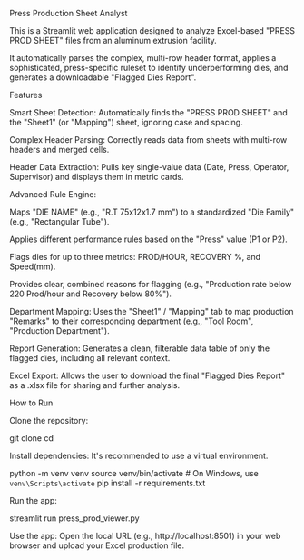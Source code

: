 Press Production Sheet Analyst

This is a Streamlit web application designed to analyze Excel-based "PRESS PROD SHEET" files from an aluminum extrusion facility.

It automatically parses the complex, multi-row header format, applies a sophisticated, press-specific ruleset to identify underperforming dies, and generates a downloadable "Flagged Dies Report".

Features

Smart Sheet Detection: Automatically finds the "PRESS PROD SHEET" and the "Sheet1" (or "Mapping") sheet, ignoring case and spacing.

Complex Header Parsing: Correctly reads data from sheets with multi-row headers and merged cells.

Header Data Extraction: Pulls key single-value data (Date, Press, Operator, Supervisor) and displays them in metric cards.

Advanced Rule Engine:

Maps "DIE NAME" (e.g., "R.T 75x12x1.7 mm") to a standardized "Die Family" (e.g., "Rectangular Tube").

Applies different performance rules based on the "Press" value (P1 or P2).

Flags dies for up to three metrics: PROD/HOUR, RECOVERY %, and Speed(mm).

Provides clear, combined reasons for flagging (e.g., "Production rate below 220 Prod/hour and Recovery below 80%").

Department Mapping: Uses the "Sheet1" / "Mapping" tab to map production "Remarks" to their corresponding department (e.g., "Tool Room", "Production Department").

Report Generation: Generates a clean, filterable data table of only the flagged dies, including all relevant context.

Excel Export: Allows the user to download the final "Flagged Dies Report" as a .xlsx file for sharing and further analysis.

How to Run

Clone the repository:

git clone <your-repository-url>
cd <your-repository-directory>


Install dependencies:
It's recommended to use a virtual environment.

python -m venv venv
source venv/bin/activate  # On Windows, use `venv\Scripts\activate`
pip install -r requirements.txt


Run the app:

streamlit run press_prod_viewer.py


Use the app:
Open the local URL (e.g., http://localhost:8501) in your web browser and upload your Excel production file.
